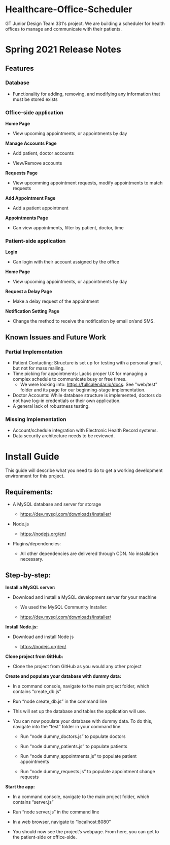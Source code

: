 # Healthcare-Office-Scheduler
GT Junior Design Team 331's project.
We are building a scheduler for health offices to manage and communicate with their patients.


# Spring 2021 Release Notes
## Features

### Database 

* Functionality for adding, removing, and modifying any information that must be stored exists 

### Office-side application 

**Home Page**

* View upcoming appointments, or appointments by day 

**Manage Accounts Page**

* Add patient, doctor accounts 

* View/Remove accounts 

**Requests Page**

* View upcomming appointment requests, modify appointments to match requests 

**Add Appointment Page**

* Add a patient appointment 

**Appointments Page**

* Can view appointments, filter by patient, doctor, time

### Patient-side application

**Login**

* Can login with their account assigned by the office

**Home Page**

* View upcoming appointments, or appointments by day 

**Request a Delay Page**

* Make a delay request of the appointment

**Notification Setting Page**

* Change the method to receive the notification by email or/and SMS.

## Known Issues and Future Work

### Partial Implementation

* Patient Contacting: Structure is set up for testing with a personal gmail, but not for mass mailing.
* Time picking for appointments: Lacks proper UX for managing a complex schedule to communicate busy or free times.
  * We were looking into: https://fullcalendar.io/docs. See "web/test" folder and its page for our beginning-stage implementation.
* Doctor Accounts: While database structure is implemented, doctors do not have log-in credentials or their own application.
* A general lack of robustness testing.


### Missing Implementation
* Account/schedule integration with Electronic Health Record systems.
* Data security architecture needs to be reviewed.
 

# Install Guide  
This guide will describe what you need to do to get a working development environment for this project. 

## Requirements:
* A MySQL database and server for storage 
  * https://dev.mysql.com/downloads/installer/

* Node.js 
  * https://nodejs.org/en/

* Plugins/dependencies:  
  * All other dependencies are delivered through CDN. No installation necessary. 

## Step-by-step:

**Install a MySQL server:**

* Download and install a MySQL development server for your machine 

  * We used the MySQL Community Installer: 

  * https://dev.mysql.com/downloads/installer/  

**Install Node.js:**

* Download and install Node js 

  * https://nodejs.org/en/ 
 
**Clone project from GitHub:**

* Clone the project from GitHub as you would any other project 

**Create and populate your database with dummy data:**

* In a command console, navigate to the main project folder, which contains “create_db.js” 

* Run “node create_db.js” in the command line 

* This will set up the database and tables the application will use. 

* You can now populate your database with dummy data. To do this, navigate into the “test” folder in your command line. 

  * Run “node dummy_doctors.js” to populate doctors 

  * Run “node dummy_patients.js” to populate patients 

  * Run “node dummy_appointments.js” to populate patient appointments 

  * Run “node dummy_requests.js” to populate appointment change requests 

**Start the app:**

* In a command console, navigate to the main project folder, which contains “server.js” 

* Run “node server.js” in the command line 

* In a web browser, navigate to “localhost:8080” 

* You should now see the project’s webpage. From here, you can get to the patient-side or office-side. 


